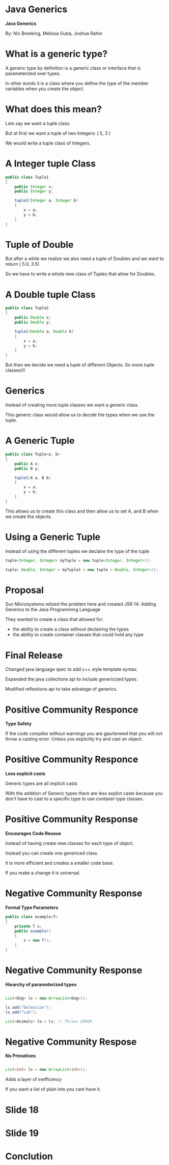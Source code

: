 Java Generics
=============

**Java Generics**

By: Nic Broeking, Melissa Guba, Joshua Rahm

What is a generic type?
=======================

A generic type by definition is a generic class or interface that is parameterized over types.

In other words it is a class where you define the type of the member variables when you create the object.

What does this mean?
====================

Lets say we want a tuple class.

But at first we want a tuple of two Integers: ( 5, 3 )

We would write a tuple class of Integers. 

A Integer tuple Class
=====================

~~~~~~~~~~~~~~~~~~~~~~~~~~~~~~~~~~~~~~~~~~~~~~~~~~~~~~~~~~java
public class Tuple1
{
	public Integer x;
	public Integer y;

	tuple1(Integer a, Integer b)
	{
		x = a;
		y = b;
	}
}
~~~~~~~~~~~~~~~~~~~~~~~~~~~~~~~~~~~~~~~~~~~~~~~~~~~~~~~~~~~~~~

Tuple of Double
===============

But after a while we realize we also need a tuple of Doubles and we want to return ( 5.0, 3.5)

So we have to write a whole new class of Tuples that allow for Doubles. 

A Double tuple Class
====================

~~~~~~~~~~~~~~~~~~~~~~~~~~~~~~~~~~~~~~~~~~~~~~~~~~~~~~~~~~java
public class Tuple2
{
	public Double x;
	public Double y;

	tuple1(Double a, Double b)
	{
		x = a;
		y = b;
	}
}
~~~~~~~~~~~~~~~~~~~~~~~~~~~~~~~~~~~~~~~~~~~~~~~~~~~~~~~~~~~~~~

But then we decide we need a tuple of different Objects. So more tuple classes!!!

Generics
========

Instead of creating more tuple classes we want a generic class. 

This generic class would allow us to decide the types when we use the tuple.

A Generic Tuple
===============

~~~~~~~~~~~~~~~~~~~~~~~~~~~~~~~~~~~~~~~~~~~~~~~~~~~~~~~~~~java
public class Tuple<a, b>
{
	public A x;
	public B y;

	tuple1(A a, B b)
	{
		x = a;
		y = b;
	}
}
~~~~~~~~~~~~~~~~~~~~~~~~~~~~~~~~~~~~~~~~~~~~~~~~~~~~~~~~~~~~~~

This allows us to create this class and then allow us to set A, and B when we create the objects.

Using a Generic Tuple
=====================

Instead of using the different tuples we declaire the type of the tuple

~~~~~~~~~~~~~~~~~~~~~~~~~~~~~java
tuple<Integer, Integer> myTuple = new tuple<Integer, Integer>();

tuple< Double, Integer > myTuple2 = new tuple < Double, Integer>();
~~~~~~~~~~~~~~~~~~~~~~~~~~~~~~

Proposal
========

Sun Microsystems relized the problem here and created JSR 14: Adding Generics to the Java Programming Language

They wanted to create a class that allowed for:
* the ability to create a class without declairing the types
* the ability to create container classes that could hold any type

Final Release
=============

Changed java language spec to add c++ style template syntax.

Expanded the java collections api to include genericized types.

Modified reflextions api to take advatage of generics. 


Positive Community Responce
===========================

**Type Safety**

If the code compiles without warnings you are gaurteneed that you will not throw a casting error. Unless you explicitly try and cast an object.

Positive Community Responce
===========================

**Less explicit casts**

Generic types are all implicit casts

With the addition of Generic types there are less explict casts because you don't have to cast to a specific type to use contaner type classes.

Positive Community Response
===========================

**Encourages Code Reusue**

Instead of having create new classes for each type of object.

Instead you can create one genericed class.

It is more efficient and creates a smaller code base.

If you make a change it is universal.

Negative Community Response
===========================

**Formal Type Parameters**

~~~~~~~~~~~~~~~java
public class example<T>
{
	private T x;
	public example()
	{
		x = new T();
	}
}

~~~~~~~~~~~~~~~~

Negative Community Response
===========================

**Hiearchy of parameterized types**

~~~~~~~~~~~~~~~~~~~java

List<Dog> ls = new ArrayList<Dog>();

ls.add("Dalmation");
ls.add("Lab");

List<Animals> lo = ls; // Throws ERROR

~~~~~~~~~~~~~~~~~~~

Negative Community Respose
==========================

**No Primatives**

~~~~~~~~~~java

List<int> ls = new ArrayList<int>();

~~~~~~~~~~

Adds a layer of inefficency

If you want a list of plain ints you cant have it.

Slide 18
========

Slide 19
========

Conclution
==========





